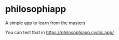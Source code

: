# philosophiapp
A simple app to learn from the masters

You can test that in https://philosophiapp.cyclic.app/
